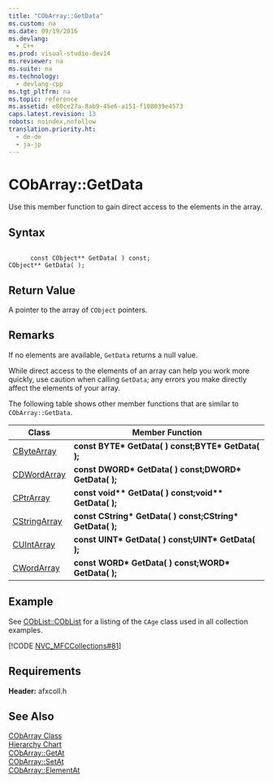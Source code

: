 ```yaml
---
title: "CObArray::GetData"
ms.custom: na
ms.date: 09/19/2016
ms.devlang: 
  - C++
ms.prod: visual-studio-dev14
ms.reviewer: na
ms.suite: na
ms.technology: 
  - devlang-cpp
ms.tgt_pltfrm: na
ms.topic: reference
ms.assetid: e80ce27a-8ab9-45e6-a151-f108039e4573
caps.latest.revision: 13
robots: noindex,nofollow
translation.priority.ht: 
  - de-de
  - ja-jp
---
```

# CObArray::GetData
Use this member function to gain direct access to the elements in the array.  
  
## Syntax  
  
```  
  
      const CObject** GetData( ) const;    
CObject** GetData( );  
```  
  
## Return Value  
 A pointer to the array of `CObject` pointers.  
  
## Remarks  
 If no elements are available, `GetData` returns a null value.  
  
 While direct access to the elements of an array can help you work more quickly, use caution when calling `GetData`; any errors you make directly affect the elements of your array.  
  
 The following table shows other member functions that are similar to `CObArray::GetData`.  
  
|Class|Member Function|  
|-----------|---------------------|  
|[CByteArray](../vs140/CByteArray-Class.md)|**const BYTE\* GetData( ) const;BYTE\* GetData( );**|  
|[CDWordArray](../vs140/CDWordArray-Class.md)|**const DWORD\* GetData( ) const;DWORD\* GetData( );**|  
|[CPtrArray](../vs140/CPtrArray-Class.md)|**const void\*\* GetData( ) const;void\*\* GetData( );**|  
|[CStringArray](../vs140/CStringArray-Class.md)|**const CString\* GetData( ) const;CString\* GetData( );**|  
|[CUIntArray](../vs140/CUIntArray-Class.md)|**const UINT\* GetData( ) const;UINT\* GetData( );**|  
|[CWordArray](../vs140/CWordArray-Class.md)|**const WORD\* GetData( ) const;WORD\* GetData( );**|  
  
## Example  
 See [CObList::CObList](../vs140/CObList--CObList.md) for a listing of the `CAge` class used in all collection examples.  
  
 [!CODE [NVC_MFCCollections#81](../CodeSnippet/VS_Snippets_Cpp/NVC_MFCCollections#81)]  
  
## Requirements  
 **Header:** afxcoll.h  
  
## See Also  
 [CObArray Class](../vs140/CObArray-Class.md)   
 [Hierarchy Chart](../vs140/Hierarchy-Chart.md)   
 [CObArray::GetAt](../vs140/CObArray--GetAt.md)   
 [CObArray::SetAt](../vs140/CObArray--SetAt.md)   
 [CObArray::ElementAt](../vs140/CObArray--ElementAt.md)